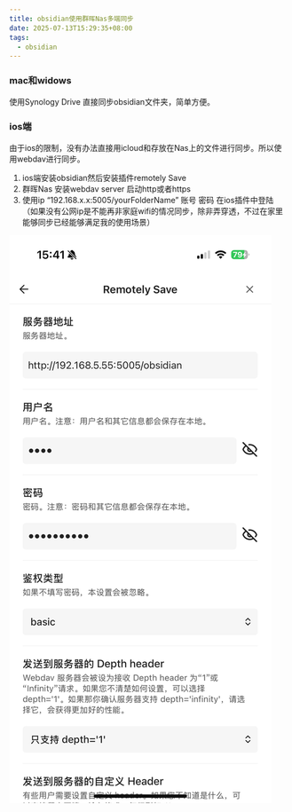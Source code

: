 ```yaml
---
title: obsidian使用群晖Nas多端同步
date: 2025-07-13T15:29:35+08:00
tags:
  - obsidian
---
```

### mac和widows
使用Synology Drive 直接同步obsidian文件夹，简单方便。
### ios端
由于ios的限制，没有办法直接用icloud和存放在Nas上的文件进行同步。所以使用webdav进行同步。
1. ios端安装obsidian然后安装插件remotely Save
2. 群晖Nas 安装webdav server 启动http或者https
3. 使用ip “192.168.x.x:5005/yourFolderName” 账号 密码 在ios插件中登陆（如果没有公网ip是不能再非家庭wifi的情况同步，除非弄穿透，不过在家里能够同步已经能够满足我的使用场景）
<img src="./image/IMG_D43391AFB35A-1.JPEG">